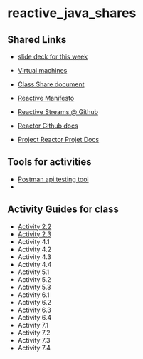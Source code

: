 # reactive_java_shares

## Shared Links
  - [slide deck for this week](https://courses.roitraining.com/474tpb0613.zip)

  - [Virtual machines](https://rvc.roitraining.com/)


  - [Class Share document](https://bit.ly/3xHEuHt)
  - [Reactive Manifesto](https://www.reactivemanifesto.org/)
  - [Reactive Streams @ Github](https://github.com/reactive-streams/reactive-streams-jvm)
  - [Reactor Github docs](https://github.com/reactor)
  - [Project Reactor Projet Docs](https://projectreactor.io/docs)


## Tools for activities
  - [Postman api testing tool](https://www.postman.com/downloads/)
  - 
## Activity Guides for class
  - [Activity 2.2](https://docs.google.com/document/d/18syVw_6QBOazXTYlouWgNTlwzUJSF9Uhdc4cnpxQVZ4/edit?usp=sharing)
  - [Activity 2.3](https://docs.google.com/document/d/1vSR6RVKGei0VJBiyjcK7Z0_m00S5mQls0wKLz758Gps/edit?usp=sharing)
  - Activity 4.1
  - Activity 4.2
  - Activity 4.3
  - Activity 4.4
  - Activity 5.1
  - Activity 5.2
  - Activity 5.3
  - Activity 6.1
  - Activity 6.2
  - Activity 6.3
  - Activity 6.4
  - Activity 7.1
  - Activity 7.2
  - Activity 7.3
  - Activity 7.4
